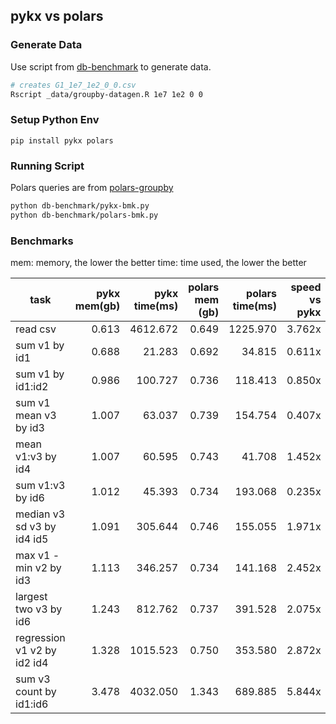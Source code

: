 ## pykx vs polars

### Generate Data

Use script from [db-benchmark](https://github.com/duckdblabs/db-benchmark) to generate data.

```bash
# creates G1_1e7_1e2_0_0.csv
Rscript _data/groupby-datagen.R 1e7 1e2 0 0
```

### Setup Python Env

```
pip install pykx polars
```

### Running Script

Polars queries are from [polars-groupby](https://github.com/duckdblabs/db-benchmark/blob/master/polars/groupby-polars.py)

```bash
python db-benchmark/pykx-bmk.py
python db-benchmark/polars-bmk.py
```

### Benchmarks

mem: memory, the lower the better
time: time used, the lower the better

| task                        | pykx mem(gb) | pykx time(ms) | polars mem (gb) | polars time(ms) | speed vs pykx |
| --------------------------- | -----------: | ------------: | --------------: | --------------: | ------------: |
| read csv                    |        0.613 |      4612.672 |           0.649 |        1225.970 |        3.762x |
| sum v1 by id1               |        0.688 |        21.283 |           0.692 |          34.815 |        0.611x |
| sum v1 by id1:id2           |        0.986 |       100.727 |           0.736 |         118.413 |        0.850x |
| sum v1 mean v3 by id3       |        1.007 |        63.037 |           0.739 |         154.754 |        0.407x |
| mean v1:v3 by id4           |        1.007 |        60.595 |           0.743 |          41.708 |        1.452x |
| sum v1:v3 by id6            |        1.012 |        45.393 |           0.734 |         193.068 |        0.235x |
| median v3 sd v3 by id4 id5  |        1.091 |       305.644 |           0.746 |         155.055 |        1.971x |
| max v1 - min v2 by id3      |        1.113 |       346.257 |           0.734 |         141.168 |        2.452x |
| largest two v3 by id6       |        1.243 |       812.762 |           0.737 |         391.528 |        2.075x |
| regression v1 v2 by id2 id4 |        1.328 |      1015.523 |           0.750 |         353.580 |        2.872x |
| sum v3 count by id1:id6     |        3.478 |      4032.050 |           1.343 |         689.885 |        5.844x |
